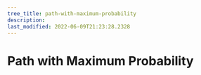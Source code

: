 ```yaml
---
tree_title: path-with-maximum-probability
description: 
last_modified: 2022-06-09T21:23:28.2328
---
```


# Path with Maximum Probability
